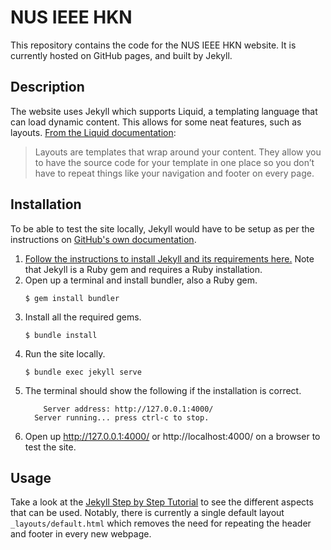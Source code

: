 # NUS IEEE HKN

This repository contains the code for the NUS IEEE HKN website. It is currently hosted on GitHub pages, and built by Jekyll.

## Description

The website uses Jekyll which supports Liquid, a templating language that can load dynamic content. This allows for some neat features, such as layouts. [From the Liquid documentation](https://jekyllrb.com/docs/layouts/):

> Layouts are templates that wrap around your content. They allow you to have the source code for your template in one place so you don’t have to repeat things like your navigation and footer on every page.

## Installation

To be able to test the site locally, Jekyll would have to be setup as per the instructions on [GitHub's own documentation](https://docs.github.com/en/github/working-with-github-pages/testing-your-github-pages-site-locally-with-jekyll).

1. [Follow the instructions to install Jekyll and its requirements here.](https://jekyllrb.com/docs/installation/) Note that Jekyll is a Ruby gem and requires a Ruby installation.
1. Open up a terminal and install bundler, also a Ruby gem.
	```
	$ gem install bundler
	```
1. Install all the required gems.
	```
	$ bundle install
	```
1. Run the site locally.
	```
	$ bundle exec jekyll serve
	```
1. The terminal should show the following if the installation is correct.
	```
	    Server address: http://127.0.0.1:4000/
  	  Server running... press ctrl-c to stop.
	```
1. Open up http://127.0.0.1:4000/ or http://localhost:4000/ on a browser to test the site.

## Usage

Take a look at the [Jekyll Step by Step Tutorial](https://jekyllrb.com/docs/step-by-step/01-setup/) to see the different aspects that can be used. Notably, there is currently a single default layout `_layouts/default.html` which removes the need for repeating the header and footer in every new webpage.
